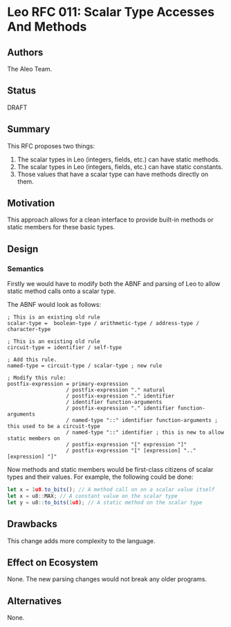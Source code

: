 # Leo RFC 011: Scalar Type Accesses And Methods

## Authors

The Aleo Team.

## Status

DRAFT

## Summary

This RFC proposes two things:

1. The scalar types in Leo (integers, fields, etc.) can have static methods.
2. The scalar types in Leo (integers, fields, etc.) can have static constants.
3. Those values that have a scalar type can have methods directly on them.

## Motivation

This approach allows for a clean interface to provide built-in methods or static members for these basic types.

## Design

### Semantics

Firstly we would have to modify both the ABNF and parsing of Leo to allow static method calls onto a scalar type.

The ABNF would look as follows:

```abnf
; This is an existing old rule
scalar-type =  boolean-type / arithmetic-type / address-type / character-type

; This is an existing old rule
circuit-type = identifier / self-type

; Add this rule.
named-type = circuit-type / scalar-type ; new rule

; Modify this rule:
postfix-expression = primary-expression
                   / postfix-expression "." natural
                   / postfix-expression "." identifier
                   / identifier function-arguments
                   / postfix-expression "." identifier function-arguments
                   / named-type "::" identifier function-arguments ; this used to be a circuit-type
                   / named-type "::" identifier ; this is new to allow static members on
                   / postfix-expression "[" expression "]"
                   / postfix-expression "[" [expression] ".." [expression] "]"
```

Now methods and static members would be first-class citizens of scalar types and their values. For example, the following could be done:

```ts
let x = 1u8.to_bits(); // A method call on on a scalar value itself
let x = u8::MAX; // A constant value on the scalar type
let y = u8::to_bits(1u8); // A static method on the scalar type
```

## Drawbacks

This change adds more complexity to the language.

## Effect on Ecosystem

None. The new parsing changes would not break any older programs.

## Alternatives

None.
